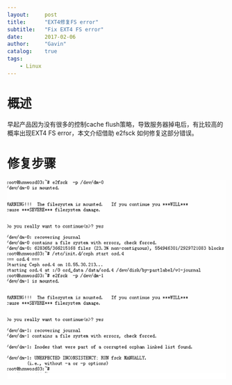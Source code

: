```yaml
---
layout:     post
title:      "EXT4修复FS error"
subtitle:   "Fix EXT4 FS error"
date:       2017-02-06
author:     "Gavin"
catalog:    true
tags:
    - Linux
---
```


# 概述

早起产品因为没有很多的控制cache flush策略，导致服务器掉电后，有比较高的概率出现EXT4 FS error，本文介绍借助 e2fsck 如何修复这部分错误。

# 修复步骤

<img class="shadow" src="/img/in-post/ext4-fs-error-fix.png" width="1200">

